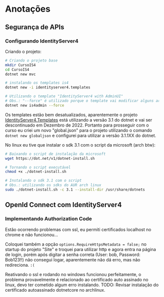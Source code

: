 # Anotações

## Segurança de APIs

### Configurando IdentityServer4

Criando o projeto:

```bash
# Criando o projeto base
mkdir CursoIS4
cd CursoIS4
dotnet new mvc

# instalando os templates is4
dotnet new -i identityserver4.templates

# Utilizando o template "IdentityServer4 with AdminUI"
# Obs.: "--force" é utilizado porque o template vai modificar alguns arquivos do projeto
dotnet new is4admin --force
```

Os templates estão bem desatualizados, aparentemente o projeto [IdentityServer4.Templates](https://github.com/IdentityServer/IdentityServer4.Templates) está utilizando a versão 3.1 do dotnet e vai ser descontinuado em Dezembro de 2022. Portanto para prosseguir com o curso eu criei um novo "global.json" para o projeto utilizando o comando  `dotnet new globaljson` e configurei para utilizar a versão 3.1.1XX do dotnet.

No linux eu tive que instalar o sdk 3.1 com o script da microsoft (arch btw):

```bash
# Baixando o script de instalação da microsoft
wget https://dot.net/v1/dotnet-install.sh

# Tornando o script executável
chmod +x ./dotnet-install.sh

# Instalando o sdk 3.1 com o script
# Obs.: utilizando os sdks do AUR arch linux
sudo ./dotnet-install.sh -c 3.1 --install-dir /usr/share/dotnets
```

## OpenId Connect com IdentityServer4

### Implementando Authorization Code

Estão ocorrendo problemas com ssl, eu permiti certificados localhost no chrome e não funcionou...

Coloquei também a opção `options.RequireHttpsMetadata = false;` no startup do projeto "Site" e troquei para utilizar http e agora entra na página de login, porém após digitar a senha correta (User: bob, Password: Bob123!!) não consegui logar, aparentemente não dá erro, mas não redireciona. `:(`

Reativando o ssl e rodando no windows funcionou perfeitamente, o problema provavelmente é relacionado ao certificado auto assinado no linux, devo ter cometido algum erro instalando. TODO: Revisar instalação do certificado autoassinado dotnetcore no archlinux.
